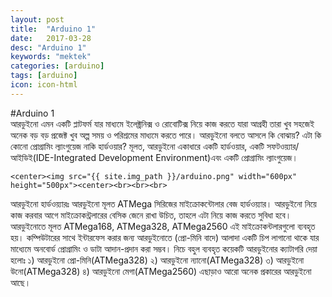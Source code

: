 ```yaml
---
layout: post
title:  "Arduino 1"
date:   2017-03-28
desc: "Arduino 1"
keywords: "mektek"
categories: [arduino]
tags: [arduino]
icon: icon-html
---
```



 #Arduino 1 <br>
 আরডুইনো এমন একটি প্লাটফর্ম যার মাধ্যমে ইলেক্ট্রনিক্স ও রোবোটিক্স নিয়ে কাজ করতে যারা আগ্রহী তারা খুব সহজেই অনেক বড় বড় প্রজেক্ট খুব অল্প সময় ও পরিশ্রমের মাধ্যমে করতে পারে। আরডুইনো বলতে আসলে কি বোঝায়? এটা কি কোনো প্রোগ্রামিং ল্যাংগুয়েজ নাকি হার্ডওয়ার? মূলত, আরডুইনো একাধারে একটি হার্ডওয়ার, একটি সফটওয়্যার/আইডিই(IDE-Integrated Development Environment)এবং একটি প্রোগ্রামিং ল্যাংগুয়েজ।


   <!-- ![edit]({{ site.img_path }}/3steps/edit.gif) -->
	<center><img src="{{ site.img_path }}/arduino.png" width="600px" height="500px"><center><br><br><br>



আরডুইনো হার্ডওয়্যারঃ
আরডুইনো মূলত ATMega সিরিজের মাইক্রোকন্টোলার বেজ হার্ডওয়্যার। আরডুইনো নিয়ে কাজ করবার আগে মাইক্রোকন্ট্রলারের বেসিক জেনে রাখা উচিত, তাহলে এটা নিয়ে কাজ করতে সুবিধা হবে। আরডুইনোতে মূলত ATMega168, ATMega328, ATMega2560 এই মাইক্রোকন্টলারগুলো ব্যবহৃত হয়। কম্পিউটারের সাথে ইন্টারফেস করার জন্য আরডুইনোতে (প্রো-মিনি বাদে) আলাদা একটি চিপ লাগানো থাকে যার মাধ্যেমে অনবোর্ড প্রোগ্রামিং ও ডাটা আদান-প্রদান করা সম্ভব। নিচে বহুল ব্যবহৃত কয়েকটি আরডুইনোর ক্যাটাগরি দেয়া হলোঃ
১) আরডুইনো প্রো-মিনি(ATMega328)
২) আরডুইনো ন্যানো(ATMega328)
৩) আরডুইনো উনো(ATMega328)
৪) আরডুইনো মেগা(ATMega2560)
এছাড়াও আরো অনেক প্রকারের আরডুইনো আছে।